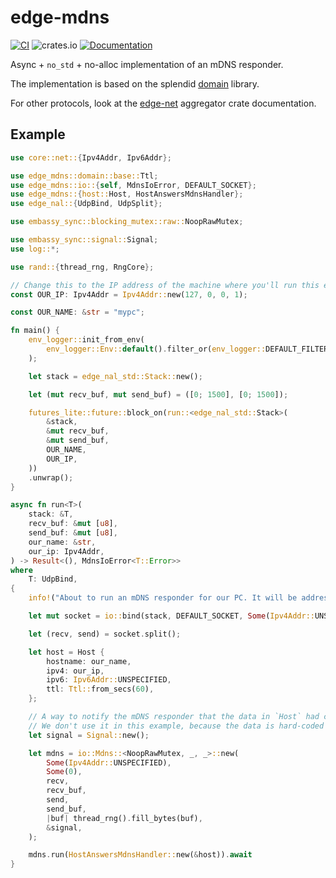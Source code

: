 # edge-mdns

[![CI](https://github.com/ivmarkov/edge-net/actions/workflows/ci.yml/badge.svg)](https://github.com/ivmarkov/edge-net/actions/workflows/ci.yml)
![crates.io](https://img.shields.io/crates/v/edge-net.svg)
[![Documentation](https://docs.rs/edge-net/badge.svg)](https://docs.rs/edge-net)

Async + `no_std` + no-alloc implementation of an mDNS responder.

The implementation is based on the splendid [domain](https://github.com/NLnetLabs/domain) library.

For other protocols, look at the [edge-net](https://github.com/ivmarkov/edge-net) aggregator crate documentation.

## Example

```rust
use core::net::{Ipv4Addr, Ipv6Addr};

use edge_mdns::domain::base::Ttl;
use edge_mdns::io::{self, MdnsIoError, DEFAULT_SOCKET};
use edge_mdns::{host::Host, HostAnswersMdnsHandler};
use edge_nal::{UdpBind, UdpSplit};

use embassy_sync::blocking_mutex::raw::NoopRawMutex;

use embassy_sync::signal::Signal;
use log::*;

use rand::{thread_rng, RngCore};

// Change this to the IP address of the machine where you'll run this example
const OUR_IP: Ipv4Addr = Ipv4Addr::new(127, 0, 0, 1);

const OUR_NAME: &str = "mypc";

fn main() {
    env_logger::init_from_env(
        env_logger::Env::default().filter_or(env_logger::DEFAULT_FILTER_ENV, "info"),
    );

    let stack = edge_nal_std::Stack::new();

    let (mut recv_buf, mut send_buf) = ([0; 1500], [0; 1500]);

    futures_lite::future::block_on(run::<edge_nal_std::Stack>(
        &stack,
        &mut recv_buf,
        &mut send_buf,
        OUR_NAME,
        OUR_IP,
    ))
    .unwrap();
}

async fn run<T>(
    stack: &T,
    recv_buf: &mut [u8],
    send_buf: &mut [u8],
    our_name: &str,
    our_ip: Ipv4Addr,
) -> Result<(), MdnsIoError<T::Error>>
where
    T: UdpBind,
{
    info!("About to run an mDNS responder for our PC. It will be addressable using {our_name}.local, so try to `ping {our_name}.local`.");

    let mut socket = io::bind(stack, DEFAULT_SOCKET, Some(Ipv4Addr::UNSPECIFIED), Some(0)).await?;

    let (recv, send) = socket.split();

    let host = Host {
        hostname: our_name,
        ipv4: our_ip,
        ipv6: Ipv6Addr::UNSPECIFIED,
        ttl: Ttl::from_secs(60),
    };

    // A way to notify the mDNS responder that the data in `Host` had changed
    // We don't use it in this example, because the data is hard-coded
    let signal = Signal::new();

    let mdns = io::Mdns::<NoopRawMutex, _, _>::new(
        Some(Ipv4Addr::UNSPECIFIED),
        Some(0),
        recv,
        recv_buf,
        send,
        send_buf,
        |buf| thread_rng().fill_bytes(buf),
        &signal,
    );

    mdns.run(HostAnswersMdnsHandler::new(&host)).await
}
```
